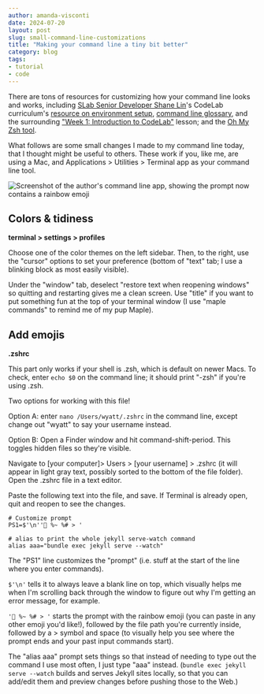 ```yaml
---
author: amanda-visconti
date: 2024-07-20
layout: post
slug: small-command-line-customizations
title: "Making your command line a tiny bit better"
category: blog
tags:
- tutorial
- code
---
```


There are tons of resources for customizing how your command line looks and works, including [SLab Senior Developer Shane Lin](/people/shane-lin)'s CodeLab curriculum's [resource on environment setup](https://github.com/scholarslab/CodeLab/blob/master/Week01/environment_setup.md), [command line glossary](https://github.com/scholarslab/CodeLab/blob/master/Week01/commandline.md), and the surrounding ["Week 1: Introduction to CodeLab"](https://github.com/scholarslab/CodeLab/tree/master/Week01) lesson; and the [Oh My Zsh tool](https://ohmyz.sh/).

What follows are some small changes I made to my command line today, that I thought might be useful to others. These work if you, like me, are using a Mac, and Applications > Utilities > Terminal app as your command line tool.

![Screenshot of the author's command line app, showing the prompt now contains a rainbow emoji](https://github.com/scholarslab/scholarslab.org/blob/master/assets/post-media/2024-07-20_small-command-line-customizations.png)

## Colors & tidiness
**terminal > settings > profiles**

Choose one of the color themes on the left sidebar. Then, to the right, use the "cursor" options to set your preference (bottom of "text" tab; I use a blinking block as most easily visible). 

Under the "window" tab, deselect "restore text when reopening windows" so quitting and restarting gives me a clean screen. Use "title" if you want to put something fun at the top of your terminal window (I use "maple commands" to remind me of my pup Maple).

## Add emojis
**.zshrc**

This part only works if your shell is .zsh, which is default on newer Macs. To check, enter `echo $0` on the command line; it should print "-zsh" if you're using .zsh.

Two options for working with this file!

Option A: enter `nano /Users/wyatt/.zshrc` in the command line, except change out "wyatt" to say your username instead.

Option B: Open a Finder window and hit command-shift-period. This toggles hidden files so they're visible.

Navigate to [your computer]> Users > [your username] > .zshrc (it will appear in light gray text, possibly sorted to the bottom of the file folder). Open the .zshrc file in a text editor.

Paste the following text into the file, and save. If Terminal is already open, quit and reopen to see the changes.

```
# Customize prompt
PS1=$'\n''🌈 %~ %# > '

# alias to print the whole jekyll serve-watch command
alias aaa="bundle exec jekyll serve --watch"
```

The "PS1" line customizes the "prompt" (i.e. stuff at the start of the line where you enter commands). 

`$'\n'` tells it to always leave a blank line on top, which visually helps me when I'm scrolling back through the window to figure out why I'm getting an error message, for example. 

`'🌈 %~ %# > '` starts the prompt with the rainbow emoji (you can paste in any other emoji you'd like!), followed by the file path you're currently inside, followed by a > symbol and space (to visually help you see where the prompt ends and your past input commands start).

The "alias aaa" prompt sets things so that instead of needing to type out the command I use most often, I just type "aaa" instead. (`bundle exec jekyll serve --watch` builds and serves Jekyll sites locally, so that you can add/edit them and preview changes before pushing those to the Web.)
